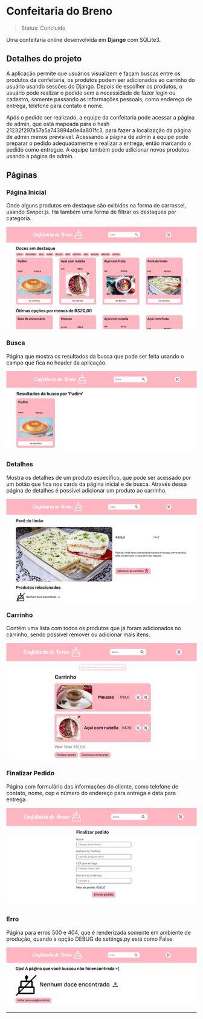 # Confeitaria do Breno

> Status: Concluído

Uma confeitaria online desenvolvida em **Django** com SQLite3.

## Detalhes do projeto

A aplicação permite que usuários visualizem e façam buscas entre os produtos da confeitaria, os produtos podem ser adicionados ao carrinho do usuário usando sessões do Django. Depois de escolher os produtos, o usuário pode realizar o pedido sem a necessidade de fazer login ou cadastro, somente passando as informações pessoais, como endereço de entrega, telefone para contato e nome.

Após o pedido ser realizado, a equipe da confeitaria pode acessar a página de admin, que está mapeada para o hash 21232f297a57a5a743894a0e4a801fc3, para fazer a localização da página de admin menos previsível. Acessando a página de admin a equipe pode preparar o pedido adequadamente e realizar a entrega, então marcando o pedido como entregue. A equipe também pode adicionar novos produtos usando a página de admin.

## Páginas

### Página Inicial

Onde alguns produtos em destaque são exibidos na forma de carrossel, usando Swiper.js. Há também uma forma de filtrar os destaques por categoria.

![Screenshot da página inicial](./imagens/index.png)

### Busca

Página que mostra os resultados da busca que pode ser feita usando o campo que fica no header da aplicação.

![Screenshot da página de busca](./imagens/busca.png)

### Detalhes

Mostra os detalhes de um produto específico, que pode ser acessado por um botão que fica nos cards da página inicial e de busca. Através dessa página de detalhes é possível adicionar um produto ao carrinho.

![Screenshot da página de detalhes de um produto](./imagens/detalhes.png)

### Carrinho

Contém uma lista com todos os produtos que já foram adicionados no carrinho, sendo possível remover ou adicionar mais itens.

![Screenshot do carrinho](./imagens/carrinho.png)

### Finalizar Pedido

Página com formulário das informações do cliente, como telefone de contato, nome, cep e número do endereço para entrega e data para entrega.

![Screenshot com o formulário de finalização de pedido](./imagens/finalizar.png)

### Erro

Página para erros 500 e 404, que é renderizada somente em ambiente de produção, quando a opção DEBUG de settings.py está como False.

![Screenshot da página de erro](./imagens/erro.png)

---
